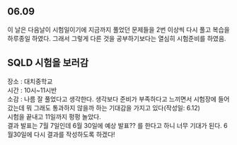 ## 06.09
 이 날은 다음날이 시험일이기에 지금까지 풀었던 문제들을 2번 이상씩 다시 풀고 복습을 하루종일 하였다. 그래서 그렇게 다른 것을 공부하기보다는 열심히 시험준비를 하였음.
## SQLD 시험을 보러감
장소 : 대치중학교<br>
시간 : 10시~11시반<br>
소감 : 나름 잘 풀었다고 생각한다. 생각보다 준비가 부족하다고 느끼면서 시험장에 들어갔는데 뭐 그래도 통과하지 않을까 하는 기대감을 가지고 있다(작성일: 6.12)<br>
시험을 끝내고 11일까지 펑펑 놀았다. <br>
결과 발표는 7월 7일인데 6월 30일에 예상 발표?? 를 한다고 하니 너무 기대가 된다. 6월30일에 다시 결과를 작성하도록 하겠다!
